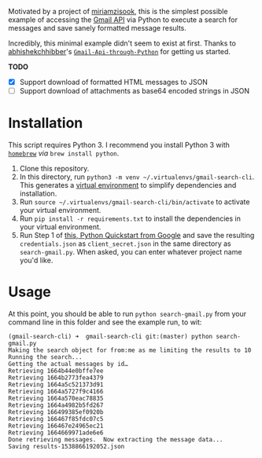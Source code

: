 Motivated by a project of [miriamzisook](https://github.com/orgs/powderhouse/people/miriamzisook), this is the simplest possible example of accessing the [Gmail API](https://developers.google.com/api-client-library/python/) via Python to execute a search for messages and save sanely formatted message results.

Incredibly, this minimal example didn't seem to exist at first.  Thanks to [abhishekchhibber](https://github.com/abhishekchhibber)'s [`Gmail-Api-through-Python`](https://github.com/abhishekchhibber/Gmail-Api-through-Python/blob/master/gmail_read.py) for getting us started.

**TODO**
- [x] Support download of formatted HTML messages to JSON
- [ ] Support download of attachments as base64 encoded strings in JSON

# Installation

This script requires Python 3.  I recommend you install Python 3 with [`homebrew`](https://brew.sh/) _via_ `brew install python`.

1. Clone this repository.
2. In this directory, run `python3 -m venv ~/.virtualenvs/gmail-search-cli`.  This generates a [virtual environment](https://docs.python.org/3/library/venv.html) to simplify dependencies and installation.
3. Run `source ~/.virtualenvs/gmail-search-cli/bin/activate` to activate your virtual environment.
4. Run `pip install -r requirements.txt` to install the dependencies in your virtual environment.
5. Run Step 1 of [this, Python Quickstart from Google](https://developers.google.com/gmail/api/quickstart/python) and save the resulting `credentials.json` as `client_secret.json` in the same directory as `search-gmail.py`.  When asked, you can enter whatever project name you'd like.

# Usage

At this point, you should be able to run `python search-gmail.py` from your command line in this folder and see the example run, to wit:
```
(gmail-search-cli) ➜  gmail-search-cli git:(master) python search-gmail.py
Making the search object for from:me as me limiting the results to 10
Running the search...
Getting the actual messages by id…
Retrieving 1664b44e0bffe7ee
Retrieving 1664b2773fea4379
Retrieving 1664a5c521373d91
Retrieving 1664a5727f9c4166
Retrieving 1664a570eac78835
Retrieving 1664a4982b5fd267
Retrieving 166499385ef0920b
Retrieving 166467f85fdc07c5
Retrieving 166467e24965ec21
Retrieving 1664669971ade6e6
Done retrieving messages.  Now extracting the message data...
Saving results-1538866192052.json
```